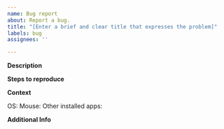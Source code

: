 ```yaml
---
name: Bug report
about: Report a bug.
title: "[Enter a brief and clear title that expresses the problem]"
labels: bug
assignees: ''

---
```


<!-- 
    This template is just a suggestion.
    Please feel free to leave out sections and deviate from the template in other ways as you see fit.
-->


**Description**
<!-- Provide a descriptive summary of the problem -->


**Steps to reproduce**
<!-- 
    1. Detail the exact steps taken to reproduce the problem
    2. Number each step
    3. Please consider doing this as it can be very helpful for fixing your issue
 -->


**Context**
<!-- Specify which circumstances the bug occurs under here -->

OS: <!-- Which macOS version were you using? -->
Mouse: <!-- Which brand and model of mouse were you using? -->
Other installed apps:  <!-- Which other apps that affect mouse behaviour were installed? (Having several such apps installed is a common source of issues.) -->


**Additional Info**
<!-- 
    Add any extra info that might help fix the issue here.
    E.g. console logs, crash reports, or screenshots.

    To attach console logs:
        1. Go to Console.app > ((Your device name)) 
        2. Reproduce the error and note the exact time
        3. Look for logs occurring at the time of the error
        4. Copy-paste them into this text field

    To attach crash reports:
        1. Go to Console.app > Crash Reports
        2. Search for reports whose name contains "legacyLoader", "System Preferences", or "Mouse Fix Helper" 
        3. Compress the reports like so: 
            1. Right-click the report you wish to export and choose "Reveal in Finder"
            2. Right-click that report in Finder and choose "Compress ((Filename))"
    4. Drag and drop the zip file you just created into this text-field
-->


<!--  Thanks for helping to make Mac Mouse Fix better! 🚀-->
